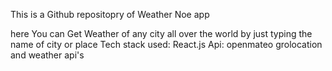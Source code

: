This is a Github repositopry of Weather Noe app

here You can Get Weather of any city all over the world by just typing the name of city or place
Tech stack used:
React.js 
Api: openmateo grolocation and weather api's
